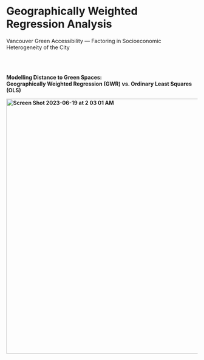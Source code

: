 # Geographically Weighted Regression Analysis
<p>Vancouver Green Accessibility — Factoring in Socioeconomic Heterogeneity of the City<p>
  <br>
  <br>
  
 <b>Modelling Distance to Green Spaces: 
   <br>Geographically Weighted Regression (GWR) vs. Ordinary Least Squares (OLS)<b>
   
<img width="672" alt="Screen Shot 2023-06-19 at 2 03 01 AM" src="https://github.com/Wendiz3/GWR/assets/126609054/0f41e828-c557-4e4a-ae8b-74f888affb48">
